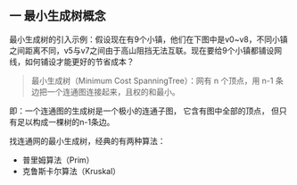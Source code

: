 ## 一 最小生成树概念

最小生成树的引入示例：假设现在有9个小镇，他们在下图中是v0~v8，不同小镇之间距离不同，v5与v7之间由于高山阻挡无法互联。现在要给9个小镇都铺设网线，如何铺设才能更好的节省成本？ 

> 最小生成树（Minimum Cost SpanningTree）：网有 n 个顶点，用 n-1 条边把一个连通图连接起来，且权的和最小。 

即：一个连通图的生成树是一个极小的连通子图， 它含有图中全部的顶点， 但只有足以构成一棵树的n-1条边。   

找连通网的最小生成树，经典的有两种算法：

- 普里姆算法（Prim）
- 克鲁斯卡尔算法（Kruskal）
